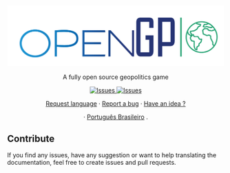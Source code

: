   <p align="center">
    <img src="img/repo/logo_color.png" width="800"/>
  </p>
  <p align="center">
  A fully open source geopolitics game

  <p align="center">
     <a href="https://github.com/rafaelfaustini/opengp/issues">
      <img alt="Issues" src="https://img.shields.io/github/issues/rafaelfaustini/opengp?color=f44336" />
    </a>
     <a href="https://github.com/rafaelfaustini/rafaelfaustini.com.br/pulls">
      <img alt="Issues" src="https://img.shields.io/github/issues-pr/rafaelfaustini/opengp?color=f44336" />
    </a>
  </p>
  <p align="center">
   <a href="https://github.com/rafaelfaustini/opengp/issues/new?assignees=rafaelfaustini&labels=Documentation%2C+Translation&template=new-language-request.md&title=%5Btranslation%5D">Request language</a>
     ·
    <a href="https://github.com/rafaelfaustini/opengp/issues/new?assignees=&labels=Bug+Fix&template=bug_report.md&title=%5Bbugfix%5D">Report a bug</a>
     ·
    <a href="https://github.com/rafaelfaustini/opengp/issues/new?assignees=&labels=feature&template=feature_request.md&title=%5Bfeature%5D">Have an idea ?</a>
  </p>
  <p align="center">
    ·
    <a href="/docs/readme_pt-BR.md">Português Brasileiro</a>
    .
  </p>

## Contribute

If you find any issues, have any suggestion or want to help translating the documentation, feel free to create issues and pull requests.

